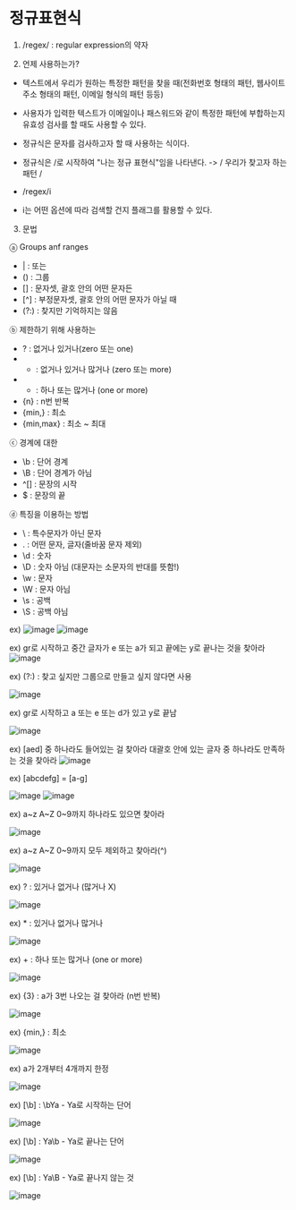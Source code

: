 # 정규표현식
1. /regex/ : regular expression의 약자 


2. 언제 사용하는가?
- 텍스트에서 우리가 원하는 특정한 패턴을 찾을 때(전화번호 형태의 패턴, 웹사이트 주소 형태의 패턴, 이메일 형식의 패턴 등등)
- 사용자가 입력한 텍스트가 이메일이나 패스워드와 같이 특정한 패턴에 부합하는지 유효성 검사를 할 때도 사용할 수 있다.
- 정규식은 문자를 검사하고자 할 때 사용하는 식이다.

- 정규식은 /로 시작하여 "나는 정규 표현식"임을 나타낸다. -> / 우리가 찾고자 하는 패턴 /
- /regex/i
- i는 어떤 옵션에 따라 검색할 건지 플래그를 활용할 수 있다.



3. 문법

ⓐ Groups anf ranges
   - | : 또는
   - () : 그룹
   - [] : 문자셋, 괄호 안의 어떤 문자든
   - [^] : 부정문자셋, 괄호 안의 어떤 문자가 아닐 때
   - (?:) : 찾지만 기억하지는 않음


ⓑ 제한하기 위해 사용하는
- ? : 없거나 있거나(zero 또는 one)
- * : 없거나 있거나 많거나 (zero 또는 more)
- + : 하나 또는 많거나 (one or more)
- {n} : n번 반복
- {min,} : 최소    
- {min,max} : 최소 ~ 최대


ⓒ 경계에 대한
- \b : 단어 경계
- \B : 단어 경계가 아님
- ^[] : 문장의 시작
- $ : 문장의 끝


ⓓ 특징을 이용하는 방법
- \ : 특수문자가 아닌 문자
- . : 어떤 문자, 글자(줄바꿈 문자 제외)
- \d : 숫자
- \D : 숫자 아님 (대문자는 소문자의 반대를 뜻함!)
- \w : 문자
- \W : 문자 아님
- \s : 공백
- \S : 공백 아님
  














ex) 
![image](https://github.com/aeiouzz/regex/assets/145514483/08e143ad-d8d5-4a79-b9d7-180b09a558da)
![image](https://github.com/aeiouzz/regex/assets/145514483/544cccce-6358-4217-984b-fcc7ce269daf)



ex)
gr로 시작하고 중간 글자가 e 또는 a가 되고 끝에는 y로 끝나는 것을 찾아라
![image](https://github.com/aeiouzz/regex/assets/145514483/1b2d0c64-4aa5-42b9-b4b1-8ff29af9c744)



ex) 
(?:) : 찾고 싶지만 그룹으로 만들고 싶지 않다면 사용


![image](https://github.com/aeiouzz/regex/assets/145514483/45326b54-6f09-414b-8f56-4cf247a3b8fa)



ex) gr로 시작하고 a 또는 e 또는 d가 있고 y로 끝남


![image](https://github.com/aeiouzz/regex/assets/145514483/60d8551c-b003-48c7-a2a6-0b70e7bf4d48)



ex) [aed] 중 하나라도 들어있는 걸 찾아라 대괄호 안에 있는 글자 중 하나라도 만족하는 것을 찾아라
![image](https://github.com/aeiouzz/regex/assets/145514483/712b21b1-ca86-4bb9-8c1d-1ffa5737901b)







ex) [abcdefg] = [a-g]


![image](https://github.com/aeiouzz/regex/assets/145514483/205bbd04-61c4-4bd2-994b-700c310ed8a5)
![image](https://github.com/aeiouzz/regex/assets/145514483/a541d559-fc00-4477-97c8-f22094469227)




ex) a~z A~Z 0~9까지 하나라도 있으면 찾아라



![image](https://github.com/aeiouzz/regex/assets/145514483/c13d317a-8339-40c2-bae3-1e92ca4923c8)

ex) a~z A~Z 0~9까지 모두 제외하고 찾아라(^)



![image](https://github.com/aeiouzz/regex/assets/145514483/6a9f58e8-67f6-4361-a649-f61c2cfeb063)




ex) ? : 있거나 없거나 (많거나 X)



![image](https://github.com/aeiouzz/regex/assets/145514483/b355507e-2d52-4494-84f7-5049a05f84ac)


ex) * : 있거나 없거나 많거나



![image](https://github.com/aeiouzz/regex/assets/145514483/88924c25-0734-495a-babc-b5654c2b0a64)



ex) + : 하나 또는 많거나 (one or more) 



![image](https://github.com/aeiouzz/regex/assets/145514483/7e2f4857-537f-4839-9cfa-ceae0ba08cf7)




ex) {3} : a가 3번 나오는 걸 찾아라 (n번 반복)



![image](https://github.com/aeiouzz/regex/assets/145514483/e349755a-46b7-413a-9c5d-0f5642dc2d0c)



ex) {min,} : 최소



![image](https://github.com/aeiouzz/regex/assets/145514483/d9525b85-446c-4b1b-a249-221d5084e8a2)


ex) a가 2개부터 4개까지 한정



![image](https://github.com/aeiouzz/regex/assets/145514483/4562021e-99b1-4524-a7df-321e477db4ad)



ex) [\b] : \bYa - Ya로 시작하는 단어



![image](https://github.com/aeiouzz/regex/assets/145514483/a579f5db-a381-48a1-8d27-efd862f8e23a)



ex) [\b] : Ya\b - Ya로 끝나는 단어



![image](https://github.com/aeiouzz/regex/assets/145514483/1b1dfcdf-022b-4043-a345-4f64028f163c)




ex) [\b] : Ya\B - Ya로 끝나지 않는 것




![image](https://github.com/aeiouzz/regex/assets/145514483/17465ac7-9a2a-4073-ae5e-c35aeb829ae0)


